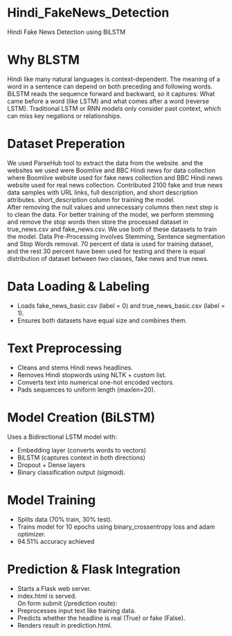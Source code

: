 # Hindi_FakeNews_Detection
Hindi Fake News Detection using BiLSTM
<h1>Why BLSTM </h1>
Hindi like many natural languages is context-dependent. The meaning of a word in a sentence can depend on both preceding and following words.
BiLSTM reads the sequence forward and backward, so it captures:
What came before a word (like LSTM)
and what comes after a word (reverse LSTM).
Traditional LSTM or RNN models only consider past context, which can miss key negations or relationships.
<h1>Dataset Preperation</h1>
<p>We used ParseHub tool to extract the data from the website. and the websites we used were Boomlive and BBC Hindi news for data collection where Boomlive website used for fake news collection and BBC Hindi news website used for real news collection. Contributed 2100 fake and true news data samples with URL links, full description, and short description attributes.
short_description column for training the model.<br/>
After removing the null values and unnecessary columns then next step is to clean the data. For better training of the model, we perform stemming and  remove the stop words then store the processed dataset in true_news.csv and fake_news.csv. We use both of these datasets to train the model.
Data Pre-Processing involves Stemming, Sentence segmentation and Stop Words removal. 70 percent of data is used for training dataset, and the rest 30 percent have been used for testing and there is equal distribution of dataset between two classes, fake news and true news.

</p>
 <h1>Data Loading & Labeling</h1>
<ul><li>Loads fake_news_basic.csv (label = 0) and true_news_basic.csv (label = 1).</li>

<li>Ensures both datasets have equal size and combines them.</li></ul>

<h1>Text Preprocessing</h1>
<ul>
<li>Cleans and stems Hindi news headlines.</li>
<li>Removes Hindi stopwords using NLTK + custom list.</li>
<li>Converts text into numerical one-hot encoded vectors.</li>
<li>Pads sequences to uniform length (maxlen=20).</li></ul>

<h1>Model Creation (BiLSTM)</h1>
Uses a Bidirectional LSTM model with:
<ul>
<li>Embedding layer (converts words to vectors)</li>
<li>BiLSTM (captures context in both directions)</li>
<li>Dropout + Dense layers</li>
<li>Binary classification output (sigmoid).</li></ul>

<h1>Model Training</h1>
<ul>
<li>Splits data (70% train, 30% test).</li>
<li>Trains model for 10 epochs using binary_crossentropy loss and adam optimizer.</li>
<li>94.51% accuracy achieved</li></ul>

<h1>Prediction & Flask Integration</h1>
<ul>
<li>Starts a Flask web server.</li>
<li>index.html is served.</li>
On form submit (/prediction route):
<li>Preprocesses input text like training data.</li>
<li>Predicts whether the headline is real (True) or fake (False).</li>
<li>Renders result in prediction.html.</li></ul>



